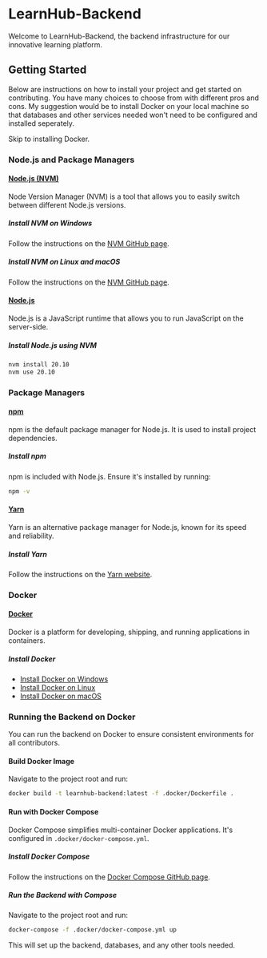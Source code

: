 # LearnHub-Backend

Welcome to LearnHub-Backend, the backend infrastructure for our innovative learning platform.

## Getting Started

Below are instructions on how to install your project and get started on contributing. You have many choices to choose from with different pros and cons. My suggestion would be to install Docker on your local machine so that databases and other services needed won't need to be configured and installed seperately.

Skip to installing Docker.

### Node.js and Package Managers

#### [Node.js (NVM)](https://github.com/nvm-sh/nvm)

Node Version Manager (NVM) is a tool that allows you to easily switch between different Node.js versions.

##### Install NVM on Windows

Follow the instructions on the [NVM GitHub page](https://github.com/nvm-sh/nvm#installing-and-updating).

##### Install NVM on Linux and macOS

Follow the instructions on the [NVM GitHub page](https://github.com/nvm-sh/nvm#install--update-script).

#### [Node.js](https://nodejs.org/)

Node.js is a JavaScript runtime that allows you to run JavaScript on the server-side.

##### Install Node.js using NVM

```bash
nvm install 20.10
nvm use 20.10
```

### Package Managers

#### [npm](https://www.npmjs.com/)

npm is the default package manager for Node.js. It is used to install project dependencies.

##### Install npm

npm is included with Node.js. Ensure it's installed by running:

```bash
npm -v
```

#### [Yarn](https://yarnpkg.com/)

Yarn is an alternative package manager for Node.js, known for its speed and reliability.

##### Install Yarn

Follow the instructions on the [Yarn website](https://yarnpkg.com/getting-started/install).

### Docker

#### [Docker](https://www.docker.com/)

Docker is a platform for developing, shipping, and running applications in containers.

##### Install Docker

- [Install Docker on Windows](https://docs.docker.com/desktop/install/windows/)
- [Install Docker on Linux](https://docs.docker.com/desktop/install/linux/)
- [Install Docker on macOS](https://docs.docker.com/desktop/install/mac/)

### Running the Backend on Docker

You can run the backend on Docker to ensure consistent environments for all contributors.

#### Build Docker Image

Navigate to the project root and run:

```bash
docker build -t learnhub-backend:latest -f .docker/Dockerfile .
```

#### Run with Docker Compose

Docker Compose simplifies multi-container Docker applications. It's configured in `.docker/docker-compose.yml`.

##### Install Docker Compose

Follow the instructions on the [Docker Compose GitHub page](https://docs.docker.com/compose/install/).

##### Run the Backend with Compose

Navigate to the project root and run:

```bash
docker-compose -f .docker/docker-compose.yml up
```

This will set up the backend, databases, and any other tools needed.

